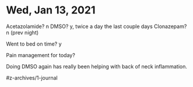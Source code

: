 # Wed, Jan 13, 2021
Acetazolamide? n
DMSO? y, twice a day the last couple days
Clonazepam? n
(prev night)

Went to bed on time? y

Pain management for today? 

Doing DMSO again has really been helping with back of neck inflammation. 


#z-archives/1-journal